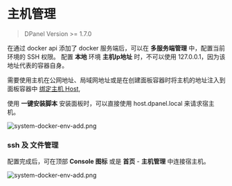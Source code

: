 # 主机管理

> DPanel Version >= 1.7.0

在通过 docker api 添加了 docker 服务端后，可以在 **多服务端管理** 中，配置当前环境的 SSH 权限。
配置 **本地** 环境 **主机Ip地址** 时，不可以使用 127.0.0.1，因为该地址代表的容器自身。

需要使用主机在公网地址、局域网地址或是在创建面板容器时将主机的地址注入到面板容器中 [绑定主机 Host](/zh-cn/install/docker?id=绑定宿主机-host),

使用 **一键安装脚本** 安装面板时，可以直接使用 host.dpanel.local 来请求宿主机。

![system-docker-env-add.png](https://cdn.w7.cc/dpanel/system-docker-env-ssh.png?t=7)

### ssh 及 文件管理

配置完成后，可在顶部 **Console 图标** 或是 **首页** - **主机管理** 中连接宿主机。

![system-docker-env-add.png](https://cdn.w7.cc/dpanel/system-docker-env-ssh-use.png?t=7)